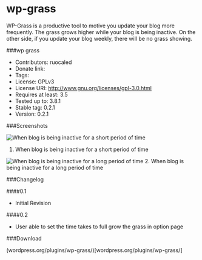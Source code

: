 wp-grass
========

WP-Grass is a productive tool to motive you update your blog more frequently. The grass grows higher while your blog is being inactive. On the other side, if you update your blog weekly, there will be no grass showing.


###wp grass
- Contributors: ruocaled
- Donate link:
- Tags:
- License: GPLv3
- License URI: http://www.gnu.org/licenses/gpl-3.0.html
- Requires at least: 3.5
- Tested up to: 3.8.1
- Stable tag: 0.2.1
- Version: 0.2.1


###Screenshots

![When blog is being inactive for a short period of time](http://nagi.ca/u/f2db0f9b5452.jpg)

1. When blog is being inactive for a short period of time

![When blog is being inactive for a long period of time](http://nagi.ca/u/8d732d1d2cea.png)
2. When blog is being inactive for a long period of time

###Changelog

####0.1
- Initial Revision

####0.2 
- User able to set the time takes to full grow the grass in option page 


###Download

(wordpress.org/plugins/wp-grass/)[wordpress.org/plugins/wp-grass/]
